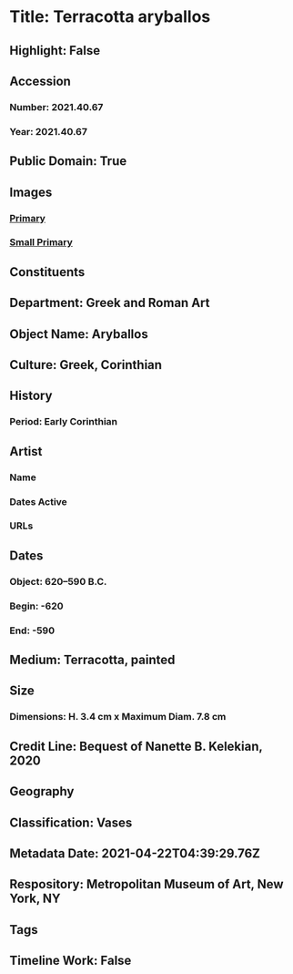 # Title: Terracotta aryballos
## Highlight: False
## Accession
### Number: 2021.40.67
### Year: 2021.40.67
## Public Domain: True
## Images
### [Primary](https://images.metmuseum.org/CRDImages/gr/original/kn269.jpg)
### [Small Primary](https://images.metmuseum.org/CRDImages/gr/web-large/kn269.jpg)
## Constituents
## Department: Greek and Roman Art
## Object Name: Aryballos
## Culture: Greek, Corinthian
## History
### Period: Early Corinthian
## Artist
### Name
### Dates Active
### URLs
## Dates
### Object: 620–590 B.C.
### Begin: -620
### End: -590
## Medium: Terracotta, painted
## Size
### Dimensions: H. 3.4 cm x Maximum Diam. 7.8 cm
## Credit Line: Bequest of Nanette B. Kelekian, 2020
## Geography
## Classification: Vases
## Metadata Date: 2021-04-22T04:39:29.76Z
## Respository: Metropolitan Museum of Art, New York, NY
## Tags
## Timeline Work: False